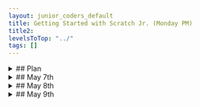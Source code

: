 ```yaml
---
layout: junior_coders_default
title: Getting Started with Scratch Jr. (Monday PM)
title2: 
levelsToTop: "../"
tags: []
---
```



<details markdown=1>
<summary markdown=1>## Plan
</summary>

## Plan

Fri 
keigo: continue mazes. create dragon maze...Continue Mario Game
rena: keep working on tutorials? 
anna:  beach project
clara: finish life system. Add next level. 
yuki comic strip project. Show the one I made

Sat Scratch Jr.
mao 
neo 
yuma 
yamato show problem in his pro
riku 
hiro 


Sat Tynker: 
  :: make accounts for everyone


Fri Tynker

  bugs in scratchjr: mouse scroll will move blocks, typing w/ keyboard hangs


Fri Scratch
  : Yuki: 
  [ x] set up scratch account. 
  [ ] Set up addons
  : Yamato: 
  [x ] set up scratch account. 
  [ ] Set up addons
  : Riku: 
  [ x] set up scratch account. 
  [ ] Set up addons
  : Keigo: 
  [x ] set up scratch account. 
  [ ] Set up addons
  : Ryonuske:  
  [x ] set up scratch account. (get rid of old one!!)
  [ ] Set up addons


Project: 
  : This week keigo only. continue mazes. Show maze with bump. turn single line maze into path maze. 

</details>


<!--  Friday class -->
<details markdown=1>
<summary markdown=1>## May 7th
</summary>

## May 7th


### Recap for May 7th

Tynker
  : Today I introduced the following project demonstrating how to use animate blocks and idle blocks so that speech is natural. 

The key to this was using an Animate block paired with "time-consuming" blocks (like wait, glide, or say) that has the same duration.

![Imgur](https://i.imgur.com/MQlWOxn.png){: .jsgif}
  : * The animation lasts for 4 seconds, and the say, glide, and wait take up 4 seconds.

{% include tynkerprojectpage.html Name="Animate and Idle blocks" ID="https://www.tynker.com/play/walking-and-talking-with-animate-with-odd-characters/6097b882c3e2144ace08f576-820002XqrMo2SwyZj..a7Nj6z7Dc4k" caption="lick the actors to see them in action. You can see the code above in action when the second actor moves back from the center. The fourth and fifth actors were for kids to code themselves, and they worked individually on this. The kids also mischievously enjoyed adding new characters, like dinosaurs, to my project while I wasn't looking. " %}



Scratch Jr.
  : Student K worked on making a path maze from a linear maze. He added the idea of moving cars to make the game more challenging!

![Maze](https://i.imgur.com/fdoZqNB.gif){: .jsgif}
  : * Watch out for traffic!

</details>


<details markdown=1>
<summary markdown=1>## May 8th
</summary>

## May 8th

### Recap for May 8th

Intro to Scratch
  : Today was an introduction to Scratch day for students M and N. There was some setup involved, such as installing Chrome, adding the "Scratch Addons" extension to help them use scratch. I have assigned each student a login ID and password, that they should use for all their classwork. Using an assigned account allows me to better manage and track their progress. Once they were successfully logged in, we went to we started a blank project we walked through the first tutorial. 

  : Students M and N then learned how to use the move block, play sounds. We worked through adding sounds from the music library and from files on your hard drive. Likewise for costumes, we learned how to add costumes from the costume library and the kids started working on drawing their favorite characters.

{% include turbowarp.html Name="Abu" ID="527538040" caption="Student N's favorite character uses a simple say and move blocks" %}

![Imgur](https://i.imgur.com/IgPJ73F.png){: .jsgif .autoimage}
  : * Student M played with the image editor to make a cat in a basket!

Cat and Panther Game
  : Student R, a more advanced scratch student continued worked on a chase game involving a cat chasing a panther protecting a crystal from a cat and getting points. He had some questions about how to play sounds and how to change the background. He was able to make it keep score.
  
```
when gf clicked
forever 
if <touching (1 v) ?> then 
change [スコア v] by (1)
end
if <(スコア) > (49)> then 
switch backdrop to (1 v) ::looks
hide
play sound (1 v) until done
end
end

```
{: .msb}


We worked together on code that would allow it the game to stop once it reached a certain score. We will need to talk about how to reset the game when it starts/finishes. We made a list of the things would be that would happen when the target score was reach, and we used a conditional if block with a test operator block to code the motion.

{% include turbowarp.html Name="Cat and Panther" ID="527942138" caption="Use the arrow keys to make the panther touch the cat and get points. Once you get more than 50 pts, the game ends. If the cat touches the crystal, the points are reset!" %}


ScratchJr.
  : The scratch junior kids worked on making mazes. Student Y continued working on his maze from last week. Student R made a new maze based on the linear maze turning a linear maize into a traditional pathway maze. Student H worked on various projects on his own.

![Imgur](https://i.imgur.com/iVFIeZR.png){: .jsgif}
  : * This is a linear maze

![Imgur](https://i.imgur.com/tJykOLL.png){: .jsgif}
  : * Here we surround the linear maze with blue walls

![Imgur](https://i.imgur.com/0lc87hg.png){: .jsgif}
  : * Next we remove the original maze, leaving just the walls

![Imgur](https://i.imgur.com/3k8pIib.jpg){: .jsgif}
  : * Here is a more complicated example. The black is the solution path, and the blue are false paths. The red is the walls. 
  

![Imgur](https://i.imgur.com/319Pib8.jpg){: .jsgif}
  : * If we remove the black and blue lines, we get the final maze.

  
</details>

<details markdown=1>
<summary markdown=1>## May 9th
</summary>

## May 9th

### Recap for May 9th

My Favorite Things
  : Student A1 worked adapted the "My Favorite Things" project focusing on his favorite things: Blue, Golf, and Korean Food. The project is still incomplete, but the section on Korean food is working.
  
{% include tynkerprojectpage.html Name="05 11 My Favorite Things" ID="https://www.tynker.com/play/05-11-my-favorite-things/60998bf30381e277a77bbb74-348138Xkq1kH5Cm1FI2LoHeTOoiIck" caption="" %}


Comic Book Project
  : Student A2 is working on her comic book project. We worked very closely to make the characters reappear in the second panel and then make the characters choose the right costumes, talk and move. She is becoming more comfortable using messages to sequence activities, but needed to be reminded to give each message a unique name. 

![Imgur](https://i.imgur.com/8MEvYl9.png){: .jsgif}

{% include tynkerprojectpage.html Name="Comic Book" ID="[ID](https://www.tynker.com/play/comic-2/60998a2851664a207b702339-436607XpCn7VEjF9rdOksv37WZlc8k)" caption="The main characters hide and then reappear in the second panel." %}

Rocket Ship Game
  : With Student M started a new project. First he did a project that was mostly about making as much noise as possible. We then tried to work on a project that would involve more direct coding, and came up with a project about two ships shooting at each other. Below is a sample of how that game might work. This is mostly stock code, but the critical change is that the explosion should happen only if the character is hit by the correct laser, not by just *any* actor:

![Imgur](https://i.imgur.com/nRC0aSI.png){: .jsgif style="width:200px"} &nbsp;&nbsp;&nbsp;&nbsp;&nbsp;&nbsp; ![Imgur](https://i.imgur.com/tqxB5Y4.png){: .jsgif style="width:200px"} 
  : * Default condition is "**touching &lt;any&gt;**", but we want "**touching &lt;green laser&gt;**"

Among Us 
  : Student H continued working on a Scratch project. He imported some Among Us characters, and we worked on making the character appear to walk by switching costumes using code like this:
```
when @greenFlag clicked
go to x: (0) y: (0)
repeat (10)
    next costume
    move (10) steps
    wait (.2) seconds
end
```
{: .msb}

The student was challenged to explain why the the character was starting in the middle of the screen, and we talked about how to find the x and y coordinates of a character. Change the goto does the trick:

```
go to x: (-275) y: (0)
```
{: .msb}

{% include turbowarp.html Name="Among Us" ID="432635997" caption="The Among Us character can walk across the screen." %}
  



</details>